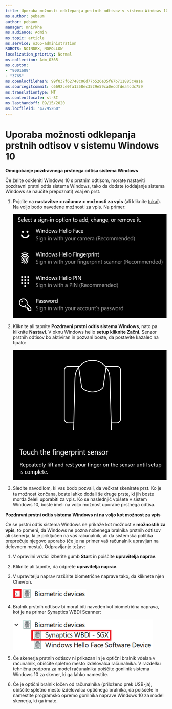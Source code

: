 ```yaml
---
title: Uporaba možnosti odklepanja prstnih odtisov v sistemu Windows 10
ms.author: pebaum
author: pebaum
manager: mnirkhe
ms.audience: Admin
ms.topic: article
ms.service: o365-administration
ROBOTS: NOINDEX, NOFOLLOW
localization_priority: Normal
ms.collection: Adm_O365
ms.custom:
- "9001689"
- "3765"
ms.openlocfilehash: 99f037f62748c06d77b526e35f67b711885c4a1e
ms.sourcegitcommit: c6692ce0fa1358ec3529e59ca0ecdfdea4cdc759
ms.translationtype: MT
ms.contentlocale: sl-SI
ms.lasthandoff: 09/15/2020
ms.locfileid: "47795260"
---
```

# <a name="use-fingerprint-unlock-option-in-windows-10"></a>Uporaba možnosti odklepanja prstnih odtisov v sistemu Windows 10

**Omogočanje pozdravnega prstnega odtisa sistema Windows**

Če želite odkleniti Windows 10 s prstnim odtisom, morate nastaviti pozdravni prstni odtis sistema Windows, tako da dodate (oddajanje sistema Windows se naučite prepoznati) vsaj en prst. 

1. Pojdite na **nastavitve > računov > možnosti za vpis** (ali kliknite [tukaj](ms-settings:signinoptions?activationSource=GetHelp)). Na voljo bodo navedene možnosti za vpis. Na primer:

    ![Možnosti vpisa.](media/sign-in-options.png)

2. Kliknite ali tapnite **Pozdravni prstni odtis sistema Windows**, nato pa kliknite **Nastavi**. V oknu Windows hello **setup kliknite Začni**. Senzor prstnih odtisov bo aktiviran in pozvani boste, da postavite kazalec na tipalo:

   ![Senzor prstnih odtisov.](media/fingerprint-sensor.png)

3. Sledite navodilom, ki vas bodo pozvali, da večkrat skenirate prst. Ko je ta možnost končana, boste lahko dodali še druge prste, ki jih boste morda želeli uporabiti za vpis. Ko se naslednjič vpišete v sistem Windows 10, boste imeli na voljo možnost uporabe prstnega odtisa.

**Pozdravni prstni odtis sistema Windows ni na voljo kot možnost za vpis**

Če se prstni odtis sistema Windows ne prikaže kot možnost v **možnostih za vpis**, to pomeni, da Windows ne pozna nobenega bralnika prstnih odtisov ali skenerja, ki je priključen na vaš računalnik, ali da sistemska politika preprečuje njegovo uporabo (če je na primer vaš računalnik upravljan na delovnem mestu). Odpravljanje težav: 

1. V opravilni vrstici izberite gumb **Start** in poiščite **upravitelja naprav**.

2. Kliknite ali tapnite, da odprete **upravitelja naprav**.

3. V upravitelju naprav razširite biometrične naprave tako, da kliknete njen Chevron.

   ![Biometrične naprave.](media/biometric-devices.png)

4. Bralnik prstnih odtisov bi moral biti naveden kot biometrična naprava, kot je na primer Synaptics WBDI Scanner:

   ![Biometrične naprave.](media/biometric-devices-expanded.png)

5. Če skenerja prstnih odtisov ni prikazan in je optični bralnik vdelan v računalnik, obiščite spletno mesto izdelovalca računalnika. V razdelku tehnična podpora za model računalnika poiščite gonilnik sistema Windows 10 za skener, ki ga lahko namestite.

6. Če je optični bralnik ločen od računalnika (priloženo prek USB-ja), obiščite spletno mesto izdelovalca optičnega bralnika, da poiščete in namestite programsko opremo gonilnika naprave Windows 10 za model skenerja, ki ga imate.
